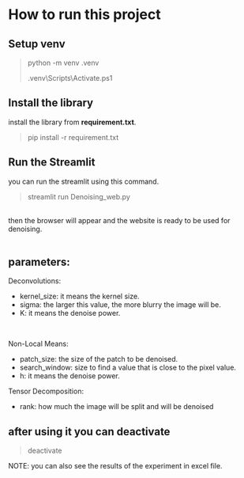 # How to run this project

## Setup venv

> python -m venv .venv
>
> .venv\Scripts\Activate.ps1

## Install the library

install the library from **requirement.txt**. </br>
> pip install -r requirement.txt </br>

## Run the Streamlit

you can run the streamlit using this command.
> streamlit run Denoising_web.py </br>

</br>
then the browser will appear and the website is ready to be used for denoising.</br></br>

## parameters:</br>

Deconvolutions:

- kernel_size: it means the kernel size.
- sigma: the larger this value, the more blurry the image will be.
- K: it means the denoise power.
</br>

Non-Local Means:

- patch_size: the size of the patch to be denoised.
- search_window: size to find a value that is close to the pixel value.
- h: it means the denoise power.

Tensor Decomposition:

- rank: how much the image will be split and will be denoised

## after using it you can deactivate

> deactivate

NOTE: you can also see the results of the experiment in excel file.
